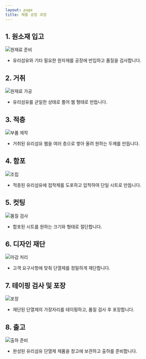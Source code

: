 ```yaml
---
layout: page
title: 제품 공정 과정
---
```



## 1. 원소재 입고
![원재료 준비](assets/img/step1.jpg)
- 유리섬유와 기타 필요한 원자재를 공장에 반입하고 품질을 검사합니다.

## 2. 거취
![원재료 가공](assets/img/step2.jpg)
- 유리섬유를 균일한 상태로 풀어 웹 형태로 만듭니다.

## 3. 적층
![부품 제작](assets/img/step3.jpg)
- 거취된 유리섬유 웹을 여러 층으로 쌓아 올려 원하는 두께를 만듭니다.

## 4. 함포
![조립](assets/img/step4.jpg)
- 적층된 유리섬유에 접착제를 도포하고 압착하여 단일 시트로 만듭니다.

## 5. 컷팅
![품질 검사](assets/img/step5.jpg)
- 합포된 시트를 원하는 크기와 형태로 절단합니다.

## 6. 디자인 재단
![마감 처리](assets/img/step6.jpg)
- 고객 요구사항에 맞춰 단열제를 정밀하게 재단합니다.

## 7. 테이핑 검사 및 포장
![포장](assets/img/step7.jpg)
- 재단된 단열제의 가장자리를 테이핑하고, 품질 검사 후 포장합니다.

## 8. 출고
![출하 준비](assets/img/step8.png)
- 완성된 유리섬유 단열제 제품을 창고에 보관하고 출하를 준비합니다.
